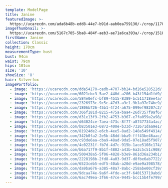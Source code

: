 ```yaml
---
template: ModelPage
title: Janine
featuredImage: >-
  https://ucarecdn.com/ada6b48b-edd8-44e7-b91d-aab0ea759130/-/crop/1170x789/0,0/-/preview/
imageThumbnail: >-
  https://ucarecdn.com/5167c705-5ba8-484f-aeb3-ae71a6ca393a/-/crop/1518x2379/112,0/-/preview/
firstName: Janine
collection: Classic
height: 170cm
measurementType: bust
bust: 94cm
waist: 79cm
hips: 101cm
size: '10'
shoeSize: '8'
hair: Silverfox
imagePortfolio:
  - image: 'https://ucarecdn.com/dda54170-cedb-4707-bb24-bd26e528522d/'
  - image: 'https://ucarecdn.com/6021cbc3-5ae2-440d-a206-b43f154d1fd9/'
  - image: 'https://ucarecdn.com/584e0efc-bf89-4515-8389-bc511718ee4a/'
  - image: 'https://ucarecdn.com/2326973c-9c5c-47d3-a3c1-9b1a97e74bc9/'
  - image: 'https://ucarecdn.com/1806b726-45b1-4f24-a675-099ef98207c2/'
  - image: 'https://ucarecdn.com/366f181d-8215-475a-baa4-26d7357f9af6/'
  - image: 'https://ucarecdn.com/d31e13f9-2fb2-4753-b367-e7fa059a2a98/'
  - image: 'https://ucarecdn.com/d64024ce-7aea-473c-8f77-a8747734a4ac/'
  - image: 'https://ucarecdn.com/b83501e3-6872-400e-b33d-732671daa9e1/'
  - image: 'https://ucarecdn.com/81924de2-e6cb-4ee5-8ad2-148a549f4914/'
  - image: 'https://ucarecdn.com/342b0fa2-2e5b-48dd-bba9-fff43be46aac/'
  - image: 'https://ucarecdn.com/c93de6aa-cba9-48ad-9da5-07e18ad5f907/'
  - image: 'https://ucarecdn.com/4c02231f-fb7d-4d7c-915b-1ace5108c174/'
  - image: 'https://ucarecdn.com/b6a717f9-8b1f-4802-a43b-6a2c5c51c908/'
  - image: 'https://ucarecdn.com/500438a5-5f06-4828-b3e9-861d36a234b1/'
  - image: 'https://ucarecdn.com/2228198b-2fd8-4a03-9d37-d8fbe6ab7722/'
  - image: 'https://ucarecdn.com/6523ceb5-edf5-40ab-a20d-e9ae9a398578/'
  - image: 'https://ucarecdn.com/da9ba676-a385-48a7-8abc-258abe00cf39/'
  - image: 'https://ucarecdn.com/9dcaa74e-9a6f-4fde-ac3f-640153719abd/'
  - image: 'https://ucarecdn.com/6ac749ea-3f66-47ce-9445-bcc15b4fe799/'
---
```


